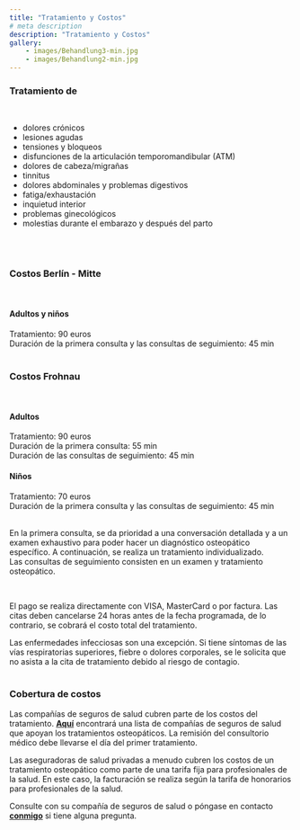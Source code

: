 ```yaml
---
title: "Tratamiento y Costos"
# meta description
description: "Tratamiento y Costos"
gallery: 
    - images/Behandlung3-min.jpg
    - images/Behandlung2-min.jpg
---  
```



### Tratamiento de  
<br>

* dolores crónicos
* lesiones agudas
* tensiones y bloqueos
* disfunciones de la articulación temporomandibular (ATM)
* dolores de cabeza/migrañas
* tinnitus
* dolores abdominales y problemas digestivos
* fatiga/exhaustación
* inquietud interior
* problemas ginecológicos 
* molestias durante el embarazo y después del parto  
<br>
<br>  


### Costos Berlín - Mitte

<br>

#### Adultos y niños<br>
Tratamiento: 90 euros  <br>
Duración de la primera consulta y las consultas de seguimiento: 45 min
<br>
<br>

### Costos Frohnau

<br>

#### Adultos<br>
Tratamiento: 90 euros<br>
Duración de la primera consulta: 55 min<br>
Duración de las consultas de seguimiento: 45 min<br>

#### Niños<br>
Tratamiento: 70 euros<br>
Duración de la primera consulta y las consultas de seguimiento: 45 min<br>
<br>


En la primera consulta, se da prioridad a una conversación detallada y a un examen exhaustivo para poder hacer un diagnóstico osteopático específico. A continuación, se realiza un tratamiento individualizado.  
Las consultas de seguimiento consisten en un examen y tratamiento osteopático.  

<br>

El pago se realiza directamente con VISA, MasterCard o por factura.
Las citas deben cancelarse 24 horas antes de la fecha programada, de lo contrario, se cobrará el costo total del tratamiento.
<br>

Las enfermedades infecciosas son una excepción. Si tiene síntomas de las vías respiratorias superiores, fiebre o dolores corporales, se le solicita que no asista a la cita de tratamiento debido al riesgo de contagio.
<br>
<br>

### Cobertura de costos  
Las compañías de seguros de salud cubren parte de los costos del tratamiento. **[Aquí](https://www.krankenkassen.de/gesetzliche-krankenkassen/leistungen-gesetzliche-krankenkassen/alternative-heilmethoden/osteopathie)** encontrará una lista de compañías de seguros de salud que apoyan los tratamientos osteopáticos. La remisión del consultorio médico debe llevarse el día del primer tratamiento. 

Las aseguradoras de salud privadas a menudo cubren los costos de un tratamiento osteopático como parte de una tarifa fija para profesionales de la salud. En este caso, la facturación se realiza según la tarifa de honorarios para profesionales de la salud.
  
Consulte con su compañía de seguros de salud o póngase en contacto **[conmigo](https://www.osteopathiekammhoff.de/kontakt/ "Contacto")** si tiene alguna pregunta.  